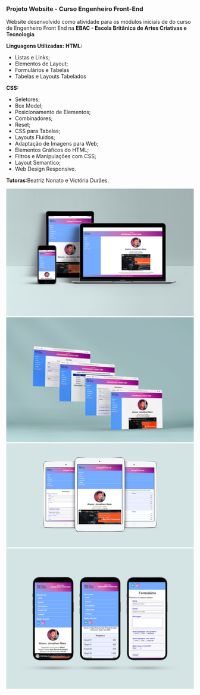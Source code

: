 ### Projeto Website - Curso Engenheiro Front-End

Website desenvolvido como atividade para os módulos iniciais de do curso de Engenheiro Front End na **EBAC - Escola Britânica de Artes Criativas e Tecnologia**.

**Linguagens Utilizadas:** 
__HTML:__
* Listas e Links;
* Elementos de Layout;
* Formulários e Tabelas
* Tabelas e Layouts Tabelados
  
 __CSS:__
  * Seletores;
  * Box Model;
  * Posicionamento de Elementos;
  * Combinadores;
  * Reset;
  * CSS para Tabelas;
  * Layouts Fluidos;
  * Adaptação de Imagens para Web;
  * Elementos Gráficos do HTML;
  * Filtros e Manipulações com CSS;
  * Layout Semantico;
  * Web Design Responsivo.

__Tutoras__:Beatriz Nonato e Victória Durães.

  


<div style="display:inline_block">
<img alt="Imagem do projeto" src="https://github.com/jonathanppmaia/websiteebac/blob/main/image/projeto01.jpg?raw=true" >
</div>

<div style="display:inline_block">
<img alt=" Versão Desktop" src="https://github.com/jonathanppmaia/websiteebac/blob/main/image/projeto02.jpg?raw=true" >
</div>
<div style="display:inline_block">
<img alt="Versão Tablet" src="https://github.com/jonathanppmaia/websiteebac/blob/main/image/projeto04.jpg?raw=true" >


<div style="display:inline_block">
<img alt="Versão SmartPhone" src="https://github.com/jonathanppmaia/websiteebac/blob/main/image/projeto03.jpg?raw=true" >

</div>
